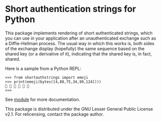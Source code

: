 # Short authentication strings for Python

This package implements rendering of short authenticated strings, which you
can use in your application after an unauthenticated exchange such as a
Diffie-Hellman process.  The usual way in which this works is, both sides
of the exchange display (hopefully) the same sequence based on the shared
key (or a derivative of it), indicating that the shared key is, in fact,
shared.

Here is a sample from a Python REPL:

```
>>> from shortauthstrings import emoji
>>> print(emoji(bytes([4,88,75,34,99,124])))
🍋 🍧 🍝 🌰 🍮 🦝
>>>
```

See [module](src/shortauthstrings/__init__.py) for more documentation.

This package is distributed under the GNU Lesser General Public License v2.1.
For relicensing, contact the package author.
